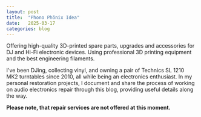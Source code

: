 ```yaml
---
layout: post
title:  "Phono Phönix Idea"
date:   2025-03-17
categories: blog
---
```



Offering high-quality 3D-printed spare parts, upgrades and accessories for DJ and Hi-Fi electronic devices. 
Using professional 3D printing equipment and the best engineering filaments.

I've been DJing, collecting vinyl, and owning a pair of Technics SL 1210 MK2 turntables since 2010, all while being an electronics enthusiast. In my personal restoration projects, I document and share the process of working on audio electronics repair through this blog, providing useful details along the way. 

<b>Please note, that repair services are not offered at this moment.</b>
